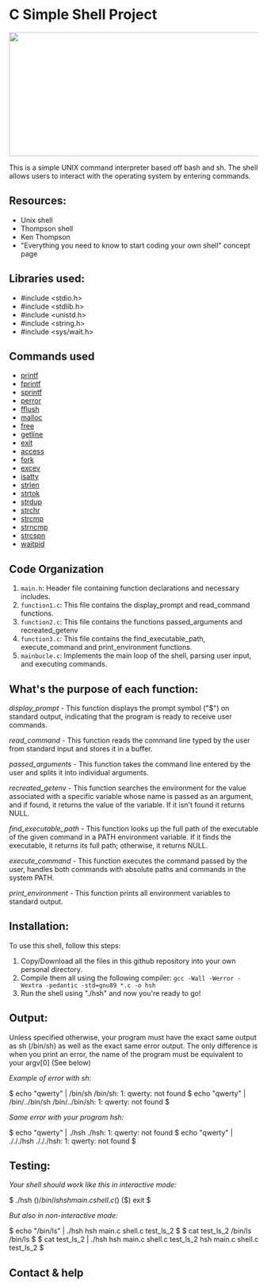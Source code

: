 # **C Simple Shell Project**
<div align="center">
  <a href="https://holbertonschool.uy">
    <img src="https://ml.globenewswire.com/Resource/Download/a08e6c28-55be-44c8-8461-03544f094b38" align="center" height="250" width="600" />
  </a>
</div>

This is a simple UNIX command interpreter based off bash and sh. The shell allows users to interact with the operating system by entering commands.

## Resources:
- Unix shell
- Thompson shell
- Ken Thompson
- "Everything you need to know to start coding your own shell" concept page

## Libraries used:
- #include <stdio.h>
- #include <stdlib.h>
- #include <unistd.h>
- #include <string.h>
- #include <sys/wait.h>

## Commands used
- <a href="https://man7.org/linux/man-pages/man3/printf.3.html" target="_blank">printf</a>
- <a href="https://man7.org/linux/man-pages/man3/fprintf.3p.html" target="_blank">fprintf</a>
- <a href="https://man7.org/linux/man-pages/man3/sprintf.3p.html" target="_blank">sprintf</a>
- <a href="https://man7.org/linux/man-pages/man3/perror.3.html" target="_blank">perror</a>
- <a href="https://man7.org/linux/man-pages/man3/fflush.3.html" target="_blank">fflush</a>
- <a href="https://man7.org/linux/man-pages/man3/malloc.3p.html" target="_blank">malloc</a>
- <a href="https://man7.org/linux/man-pages/man3/free.3.html" target="_blank">free</a>
- <a href="https://man7.org/linux/man-pages/man3/getline.3.html" target="_blank">getline</a>
- <a href="https://man7.org/linux/man-pages/man3/exit.3.html" target="_blank">exit</a>
- <a href="https://man7.org/linux/man-pages/man3/access.3.html" target="_blank">access</a>
- <a href="https://man7.org/linux/man-pages/man3/fork.3.html" target="_blank">fork</a>
- <a href="https://man7.org/linux/man-pages/man3/excev.3.html" target="_blank">excev</a>
- <a href="https://man7.org/linux/man-pages/man3/isatty.3.html" target="_blank">isatty</a>
- <a href="https://man7.org/linux/man-pages/man3/strlen.3.html" target="_blank">strlen</a>
- <a href="https://man7.org/linux/man-pages/man3/strtok.3.html" target="_blank">strtok</a>
- <a href="https://man7.org/linux/man-pages/man3/strdup.3.html" target="_blank">strdup</a>
- <a href="https://man7.org/linux/man-pages/man3/strchr.3.html" target="_blank">strchr</a>
- <a href="https://man7.org/linux/man-pages/man3/strcmp.3.html" target="_blank">strcmp</a>
- <a href="https://man7.org/linux/man-pages/man3/strncmp.3.html" target="_blank">strncmp</a>
- <a href="https://man7.org/linux/man-pages/man3/strcspn.3.html" target="_blank">strcspn</a>
- <a href="https://man7.org/linux/man-pages/man3/waitpid.3.html" target="_blank">waitpid</a>

## Code Organization

1. `main.h`: Header file containing function declarations and necessary includes.
2. `function1.c`: This file contains the display_prompt and read_command functions.
3. `function2.c`: This file contains the functions passed_arguments and recreated_getenv
4. `function3.c`: This file contains the find_executable_path, execute_command and print_environment functions.
5. `mainbucle.c`: Implements the main loop of the shell, parsing user input, and executing commands.

## What's the purpose of each function:

*display_prompt* - This function displays the prompt symbol ("$") on standard output, indicating that the program is ready to receive user commands.

*read_command* - This function reads the command line typed by the user from standard input and stores it in a buffer.

*passed_arguments* - This function takes the command line entered by the user and splits it into individual arguments.

*recreated_getenv* - This function searches the environment for the value associated with a specific variable whose name is passed as an argument, and if found, it returns the value of the variable. If it isn't found it returns NULL.

*find_executable_path* - This function looks up the full path of the executable of the given command in a PATH environment variable. If it finds the executable, it returns its full path; otherwise, it returns NULL.

*execute_command* - This function executes the command passed by the user, handles both commands with absolute paths and commands in the system PATH.

*print_environment* - This function prints all environment variables to standard output.

## Installation:
To use this shell, follow this steps:
1. Copy/Download all the files in this github repository into your own personal directory.
2. Compile them all using the following compiler: `gcc -Wall -Werror -Wextra -pedantic -std=gnu89 *.c -o hsh`
3. Run the shell using "./hsh" and now you're ready to go!

## Output:
Unless specified otherwise, your program must have the exact same output as sh (/bin/sh) as well as the exact same error output.
The only difference is when you print an error, the name of the program must be equivalent to your argv[0] (See below)

*Example of error with sh:*

$ echo "qwerty" | /bin/sh
/bin/sh: 1: qwerty: not found
$ echo "qwerty" | /bin/../bin/sh
/bin/../bin/sh: 1: qwerty: not found
$

*Same error with your program hsh:*

$ echo "qwerty" | ./hsh
./hsh: 1: qwerty: not found
$ echo "qwerty" | ./././hsh
./././hsh: 1: qwerty: not found
$

## Testing:

*Your shell should work like this in interactive mode:*

$ ./hsh
($) /bin/ls
hsh main.c shell.c
($)
($) exit
$

*But also in non-interactive mode:*

$ echo "/bin/ls" | ./hsh
hsh main.c shell.c test_ls_2
$
$ cat test_ls_2
/bin/ls
/bin/ls
$
$ cat test_ls_2 | ./hsh
hsh main.c shell.c test_ls_2
hsh main.c shell.c test_ls_2
$

## Contact & help


